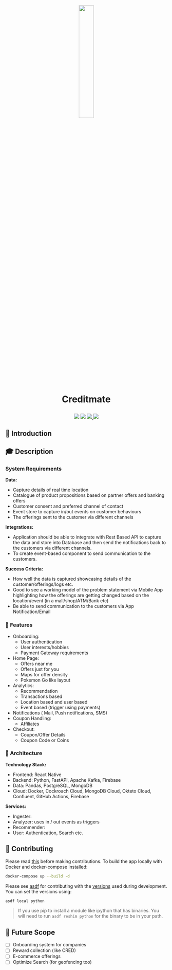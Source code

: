 <p align='center'>
<img width="30%" src='./docs/images/logo.png'>
</p>
<h1>
<p align='center'>
Creditmate
</p>
</h1>

<p align='center'>
<img src="https://github.com/chad-gpt/credit-mate/actions/workflows/actions.yml/badge.svg">
<img src="https://github.com/chad-gpt/credit-mate/actions/workflows/deploy.yml/badge.svg">
<a href="https://github.com/chad-gpt/credit-mate/blob/main/LICENSE"><img src="https://img.shields.io/badge/License-MIT-green.svg" > </a>
<img src="https://visitor-badge.laobi.icu/badge?page_id=chad-gpt.credit-mate">

## 📌 Introduction



## 🎓 Description

### System Requirements

**Data:**
- Capture details of real time location
- Catalogue of product propositions based on partner offers and banking offers
- Customer consent and preferred channel of contact
- Event store to capture in/out events on customer behaviours
- The offerings sent to the customer via different channels

**Integrations:**
- Application should be able to integrate with Rest Based API to capture the data and store into Database and then send the notifications back to the customers via different channels.
- To create event-based component to send communication to the customers.
 
**Success Criteria:**
- How well the data is captured showcasing details of the customer/offerings/logs etc.
- Good to see a working model of the problem statement via Mobile App highlighting how the offerings are getting changed based on the location/event (in a mall/shop/ATM/Bank etc)
- Be able to send communication to the customers via App Notification/Email

### 🌟 Features
- Onboarding:
  - User authentication
  - User interests/hobbies
  - Payment Gateway requirements
- Home Page:
  - Offers near me
  - Offers just for you
  - Maps for offer density
  - Pokemon Go like layout
- Analytics:
  - Recommendation
  - Transactions based
  - Location based and user based
  - Event based (trigger using payments)
- Notifications ( Mail, Push notifications, SMS)
- Coupon Handling:
  - Affiliates
- Checkout:
  - Coupon/Offer Details
  - Coupon Code or Coins

### 🏰 Architecture

**Technology Stack:** 
- Frontend: React Native
- Backend: Python, FastAPI, Apache Kafka, Firebase
- Data: Pandas, PostgreSQL, MongoDB
- Cloud: Docker, Cockroach Cloud, MongoDB Cloud, Okteto Cloud, Confluent, GitHub Actions, Firebase

**Services:**
- Ingester:
- Analyzer: uses in / out events as triggers 
- Recommender: 
- User: Authentication, Search etc.

## 🙏 Contributing

Please read [this](CONTRIBUTING.md) before making contributions. To build the app locally with Docker and docker-compose installed:

```sh
docker-compose up --build -d
```

Please see [asdf](https://asdf-vm.com/guide/getting-started.html#local) for contributing with the [versions](.tool-versions) used during development. You can set the versions using:
```sh
asdf local python
```
> If you use pip to install a module like ipython that has binaries. You will need to run `asdf reshim python` for the binary to be in your path.

## 📝 Future Scope

- [ ] Onboarding system for companies
- [ ] Reward collection (like CRED)
- [ ] E-commerce offerings
- [ ] Optimize Search (for geofencing too)
